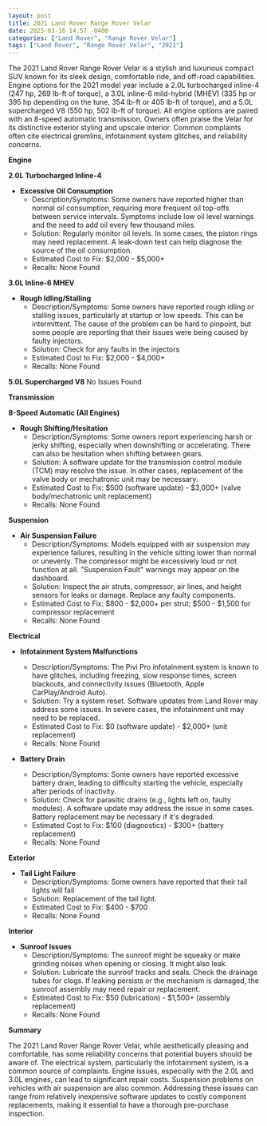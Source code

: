 ```yaml
---
layout: post
title: 2021 Land Rover Range Rover Velar
date: 2025-03-16 14:57 -0400
categories: ["Land Rover", "Range Rover Velar"]
tags: ["Land Rover", "Range Rover Velar", "2021"]
---
```

The 2021 Land Rover Range Rover Velar is a stylish and luxurious compact SUV known for its sleek design, comfortable ride, and off-road capabilities. Engine options for the 2021 model year include a 2.0L turbocharged inline-4 (247 hp, 269 lb-ft of torque), a 3.0L inline-6 mild-hybrid (MHEV) (335 hp or 395 hp depending on the tune, 354 lb-ft or 405 lb-ft of torque), and a 5.0L supercharged V8 (550 hp, 502 lb-ft of torque). All engine options are paired with an 8-speed automatic transmission. Owners often praise the Velar for its distinctive exterior styling and upscale interior. Common complaints often cite electrical gremlins, infotainment system glitches, and reliability concerns.

**Engine**

**2.0L Turbocharged Inline-4**

*   **Excessive Oil Consumption**
    *   Description/Symptoms: Some owners have reported higher than normal oil consumption, requiring more frequent oil top-offs between service intervals. Symptoms include low oil level warnings and the need to add oil every few thousand miles.
    *   Solution: Regularly monitor oil levels. In some cases, the piston rings may need replacement. A leak-down test can help diagnose the source of the oil consumption.
    *   Estimated Cost to Fix: $2,000 - $5,000+
    *   Recalls: None Found

**3.0L Inline-6 MHEV**

*   **Rough Idling/Stalling**
    *   Description/Symptoms: Some owners have reported rough idling or stalling issues, particularly at startup or low speeds. This can be intermittent. The cause of the problem can be hard to pinpoint, but some people are reporting that their issues were being caused by faulty injectors.
    *   Solution: Check for any faults in the injectors
    *   Estimated Cost to Fix: $2,000 - $4,000+
    *   Recalls: None Found

**5.0L Supercharged V8**
No Issues Found

**Transmission**

**8-Speed Automatic (All Engines)**

*   **Rough Shifting/Hesitation**
    *   Description/Symptoms: Some owners report experiencing harsh or jerky shifting, especially when downshifting or accelerating. There can also be hesitation when shifting between gears.
    *   Solution: A software update for the transmission control module (TCM) may resolve the issue. In other cases, replacement of the valve body or mechatronic unit may be necessary.
    *   Estimated Cost to Fix: $500 (software update) - $3,000+ (valve body/mechatronic unit replacement)
    *   Recalls: None Found

**Suspension**

*   **Air Suspension Failure**
    *   Description/Symptoms: Models equipped with air suspension may experience failures, resulting in the vehicle sitting lower than normal or unevenly. The compressor might be excessively loud or not function at all. "Suspension Fault" warnings may appear on the dashboard.
    *   Solution: Inspect the air struts, compressor, air lines, and height sensors for leaks or damage. Replace any faulty components.
    *   Estimated Cost to Fix: $800 - $2,000+ per strut; $500 - $1,500 for compressor replacement
    *   Recalls: None Found

**Electrical**

*   **Infotainment System Malfunctions**
    *   Description/Symptoms: The Pivi Pro infotainment system is known to have glitches, including freezing, slow response times, screen blackouts, and connectivity issues (Bluetooth, Apple CarPlay/Android Auto).
    *   Solution: Try a system reset. Software updates from Land Rover may address some issues. In severe cases, the infotainment unit may need to be replaced.
    *   Estimated Cost to Fix: $0 (software update) - $2,000+ (unit replacement)
    *   Recalls: None Found

*   **Battery Drain**
    *   Description/Symptoms: Some owners have reported excessive battery drain, leading to difficulty starting the vehicle, especially after periods of inactivity.
    *   Solution: Check for parasitic drains (e.g., lights left on, faulty modules). A software update may address the issue in some cases. Battery replacement may be necessary if it's degraded.
    *   Estimated Cost to Fix: $100 (diagnostics) - $300+ (battery replacement)
    *   Recalls: None Found

**Exterior**

*   **Tail Light Failure**
    * Description/Symptoms: Some owners have reported that their tail lights will fail
    * Solution: Replacement of the tail light.
    * Estimated Cost to Fix: $400 - $700
    * Recalls: None Found

**Interior**

*   **Sunroof Issues**
    *   Description/Symptoms: The sunroof might be squeaky or make grinding noises when opening or closing. It might also leak.
    *   Solution: Lubricate the sunroof tracks and seals. Check the drainage tubes for clogs. If leaking persists or the mechanism is damaged, the sunroof assembly may need repair or replacement.
    *   Estimated Cost to Fix: $50 (lubrication) - $1,500+ (assembly replacement)
    *   Recalls: None Found

**Summary**

The 2021 Land Rover Range Rover Velar, while aesthetically pleasing and comfortable, has some reliability concerns that potential buyers should be aware of. The electrical system, particularly the infotainment system, is a common source of complaints. Engine issues, especially with the 2.0L and 3.0L engines, can lead to significant repair costs. Suspension problems on vehicles with air suspension are also common. Addressing these issues can range from relatively inexpensive software updates to costly component replacements, making it essential to have a thorough pre-purchase inspection.


